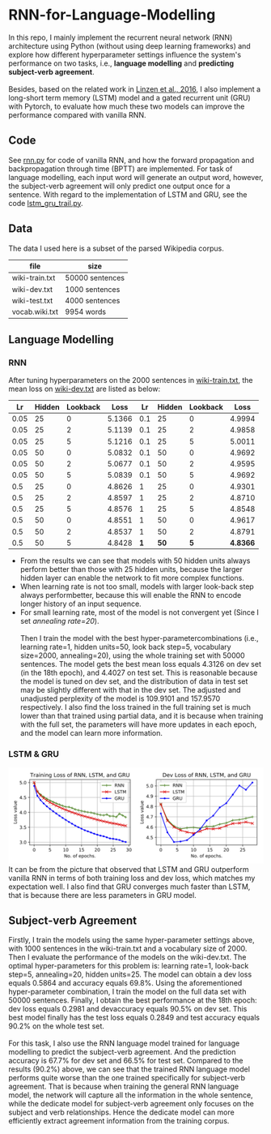 # RNN-for-Language-Modelling
In this repo, I mainly implement the recurrent neural network (RNN) architecture using Python (without using deep learning frameworks) and explore how different hyperparameter settings influence the system's performance on two tasks, i.e., **language modelling** and **predicting subject-verb agreement**.  
\
Besides, based on the related work in [Linzen et al., 2016](https://arxiv.org/pdf/1611.01368.pdf), I also implement a long-short term memory (LSTM) model and a gated recurrent unit (GRU) with Pytorch, to evaluate how much these two models can improve the performance compared with vanilla RNN.

## Code

See [rnn.py](https://github.com/HrBlack/RNN-for-Language-Modelling/blob/master/rnn.py) for code of vanilla RNN, and how the forward propagation and backpropagation through time (BPTT) are implemented. For task of language modelling, each input word will generate an output word, however, the subject-verb agreement will only predict one output once for a sentence. With regard to the implementation of LSTM and GRU, see the code [lstm_gru_trail.py](https://github.com/HrBlack/RNN-for-Language-Modelling/blob/master/lstm_gru_trail.py).

## Data

The data I used here is a subset of the parsed Wikipedia corpus.

|file|size|
|-----|-----|
|wiki-train.txt|50000 sentences|
|wiki-dev.txt|1000 sentences|
|wiki-test.txt|4000 sentences|
|vocab.wiki.txt|9954 words|

## Language Modelling
### RNN
After tuning hyperparameters on the 2000 sentences in [wiki-train.txt](https://github.com/HrBlack/RNN-for-Language-Modelling/blob/master/data/wiki-train.txt), the mean loss on [wiki-dev.txt](https://github.com/HrBlack/RNN-for-Language-Modelling/blob/master/data/wiki-dev.txt) are listed as below:

|Lr   |Hidden | Lookback |Loss |Lr  |Hidden |Lookback |Loss|
|----|-------|----------|-----|----|-------|---------|----|
|0.05 | 25    | 0 |5.1366 |   0.1   |25 |0  |4.9994 |
|0.05 | 25    | 2 |5.1139 |   0.1   |25 |2  |4.9858 |
|0.05 | 25    | 5 |5.1216 |   0.1   |25 |5  |5.0011 |
|0.05 | 50    | 0 |5.0832 |   0.1   |50 |0  |4.9692 |
|0.05 | 50    | 2 |5.0677 |   0.1   |50 |2  |4.9595 |
|0.05 | 50    | 5 |5.0839 |   0.1   |50 |5  |4.9692 |
|0.5 | 25    | 0 |4.8626 |   1   |25 |0  |4.9301 |
|0.5 | 25    | 2 |4.8597 |   1   |25 |2  |4.8710  |
|0.5 | 25    | 5 |4.8576 |   1   |25 |5  |4.8548  |
|0.5 | 50    | 0 |4.8551 |   1   |50 |0  |4.9617  |
|0.5 | 50    | 2 |4.8537 |   1   |50 |2  |4.8791 |
|0.5 | 50    | 5 |4.8428 |   **1**  |**50** |**5**  |**4.8366**| 

* From the results we can see that models with 50 hidden units always perform better than those with 25 hidden units, because the larger hidden layer can enable the network to fit more complex functions.
* When learning rate is not too small, models with larger look-back step always performbetter, because this will enable the RNN to encode longer history of an input sequence.
* For small learning rate, most of the model is not convergent yet (Since I set *annealing rate=20*).  
\
Then I train the model with the best hyper-parametercombinations (i.e., learning rate=1, hidden units=50, look back step=5, vocabulary size=2000, annealing=20), using the whole training set with 50000 sentences. The model gets the best mean loss equals 4.3126 on dev set (in the 18th epoch), and 4.4027 on test set. This is reasonable because the model is tuned on dev set, and the distribution of data in test set may be slightly different with that in the dev set. The adjusted and unadjusted perplexity of the model is 109.9101 and 157.9570 respectively. I also find the loss trained in the full training set is much lower than that trained using partial data, and it is because when training with the full set, the parameters will have more updates in each epoch, and the model can learn more information.
### LSTM & GRU
![alt text](https://github.com/HrBlack/RNN-for-Language-Modelling/blob/master/source/rnn_lstm_gru.jpg)
It can be from the picture that observed that LSTM and GRU outperform vanilla RNN in terms of both training loss and dev loss, which matches my expectation well. I also find that GRU converges much faster than LSTM, that is because there are less parameters in GRU model.

## Subject-verb Agreement

Firstly, I train the models using the same hyper-parameter settings above, with 1000 sentences in the wiki-train.txt and a vocabulary size of 2000. Then I evaluate the performance of the models on the wiki-dev.txt. The optimal hyper-parameters for this problem is: learning rate=1, look-back step=5, annealing=20, hidden units=25. The model can obtain a dev loss equals 0.5864 and accuracy equals 69.8%. Using the aforementioned hyper-parameter combination, I train the model on the full data set with 50000 sentences. Finally, I obtain the best performance at the 18th epoch: dev loss equals 0.2981 and devaccuracy equals 90.5% on dev set. This best model finally has the test loss equals 0.2849 and test accuracy equals 90.2% on the whole test set.  
\
For this task, I also use the RNN language model trained for language modelling to predict the subject-verb agreement. And the prediction accuracy is 67.7% for dev set and 66.5% for test set. Compared to the results (90.2%) above, we can see that the trained RNN language model performs quite worse than the one trained specifically for subject-verb agreement. That is because when training the general RNN language model, the network will capture all the information in the whole sentence, while the dedicate model for subject-verb agreement only focuses on the subject and verb relationships. Hence the dedicate model can more efficiently extract agreement information from the training corpus.
